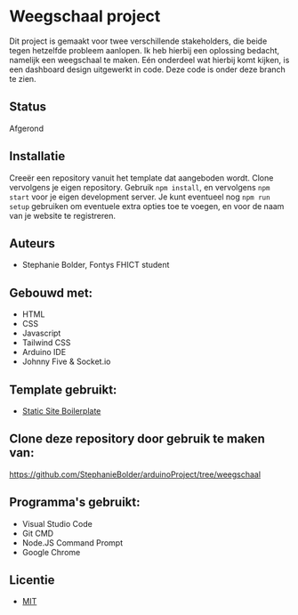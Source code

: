 # Weegschaal project
Dit project is gemaakt voor twee verschillende stakeholders, die beide tegen hetzelfde probleem aanlopen. Ik heb hierbij een oplossing bedacht, namelijk een weegschaal te maken. Eén onderdeel wat hierbij komt kijken, is een dashboard design uitgewerkt in code. Deze code is onder deze branch te zien. 

## Status
Afgerond

## Installatie
Creeër een repository vanuit het template dat aangeboden wordt. Clone vervolgens je eigen repository. Gebruik `npm install`, en vervolgens `npm start` voor je eigen development server.
Je kunt eventueel nog `npm run setup` gebruiken om eventuele extra opties toe te voegen, en voor de naam van je website te registreren. 

## Auteurs
- Stephanie Bolder, Fontys FHICT student

## Gebouwd met:
- HTML
- CSS
- Javascript
- Tailwind CSS
- Arduino IDE
- Johnny Five & Socket.io

## Template gebruikt:
- [Static Site Boilerplate](https://github.com/aadvdh/static-site-boilerplate-tailwindcss)

## Clone deze repository door gebruik te maken van:
https://github.com/StephanieBolder/arduinoProject/tree/weegschaal

## Programma's gebruikt:
- Visual Studio Code
- Git CMD
- Node.JS Command Prompt
- Google Chrome

## Licentie
- [MIT](https://choosealicense.com/licenses/mit/)